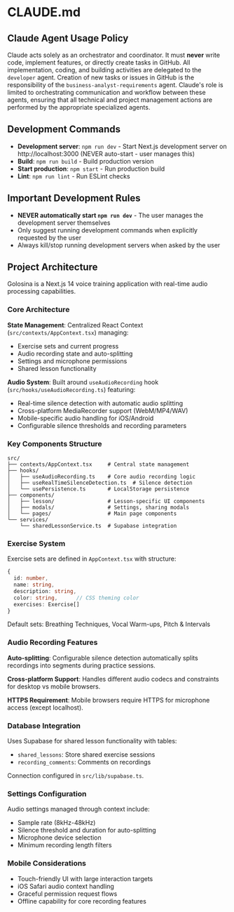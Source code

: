 # CLAUDE.md

## Claude Agent Usage Policy

Claude acts solely as an orchestrator and coordinator. It must **never** write code, implement features, or directly create tasks in GitHub. All implementation, coding, and building activities are delegated to the `developer` agent. Creation of new tasks or issues in GitHub is the responsibility of the `business-analyst-requirements` agent. Claude's role is limited to orchestrating communication and workflow between these agents, ensuring that all technical and project management actions are performed by the appropriate specialized agents.

## Development Commands

- **Development server**: `npm run dev` - Start Next.js development server on http://localhost:3000 (NEVER auto-start - user manages this)
- **Build**: `npm run build` - Build production version
- **Start production**: `npm start` - Run production build  
- **Lint**: `npm run lint` - Run ESLint checks

## Important Development Rules

- **NEVER automatically start `npm run dev`** - The user manages the development server themselves
- Only suggest running development commands when explicitly requested by the user
- Always kill/stop running development servers when asked by the user

## Project Architecture

Golosina is a Next.js 14 voice training application with real-time audio processing capabilities.

### Core Architecture

**State Management**: Centralized React Context (`src/contexts/AppContext.tsx`) managing:
- Exercise sets and current progress
- Audio recording state and auto-splitting
- Settings and microphone permissions
- Shared lesson functionality

**Audio System**: Built around `useAudioRecording` hook (`src/hooks/useAudioRecording.ts`) featuring:
- Real-time silence detection with automatic audio splitting
- Cross-platform MediaRecorder support (WebM/MP4/WAV)
- Mobile-specific audio handling for iOS/Android
- Configurable silence thresholds and recording parameters

### Key Components Structure

```
src/
├── contexts/AppContext.tsx     # Central state management
├── hooks/
│   ├── useAudioRecording.ts    # Core audio recording logic
│   ├── useRealTimeSilenceDetection.ts  # Silence detection
│   └── usePersistence.ts       # LocalStorage persistence
├── components/
│   ├── lesson/                 # Lesson-specific UI components
│   ├── modals/                 # Settings, sharing modals
│   └── pages/                  # Main page components
└── services/
    └── sharedLessonService.ts  # Supabase integration
```

### Exercise System

Exercise sets are defined in `AppContext.tsx` with structure:
```typescript
{
  id: number,
  name: string, 
  description: string,
  color: string,      // CSS theming color
  exercises: Exercise[]
}
```

Default sets: Breathing Techniques, Vocal Warm-ups, Pitch & Intervals

### Audio Recording Features

**Auto-splitting**: Configurable silence detection automatically splits recordings into segments during practice sessions.

**Cross-platform Support**: Handles different audio codecs and constraints for desktop vs mobile browsers.

**HTTPS Requirement**: Mobile browsers require HTTPS for microphone access (except localhost).

### Database Integration

Uses Supabase for shared lesson functionality with tables:
- `shared_lessons`: Store shared exercise sessions
- `recording_comments`: Comments on recordings

Connection configured in `src/lib/supabase.ts`.

### Settings Configuration

Audio settings managed through context include:
- Sample rate (8kHz-48kHz)
- Silence threshold and duration for auto-splitting
- Microphone device selection
- Minimum recording length filters

### Mobile Considerations

- Touch-friendly UI with large interaction targets
- iOS Safari audio context handling
- Graceful permission request flows
- Offline capability for core recording features